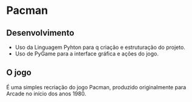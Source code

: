 # Pacman
## Desenvolvimento
* Uso da Linguagem Pyhton para q criação e estruturação do projeto.
* Uso de PyGame para a interface gráfica e ações do jogo.

## O jogo
É uma simples recriação do jogo Pacman, produzido originalmente para Arcade no início dos anos 1980.
